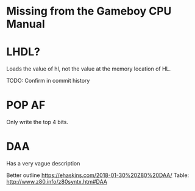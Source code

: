 # Missing from the Gameboy CPU Manual

# LHDL?

Loads the value of hl, not the value at the memory location of HL.

TODO: Confirm in commit history


# POP AF

Only write the top 4 bits.

# DAA

Has a very vague description

Better outline
https://ehaskins.com/2018-01-30%20Z80%20DAA/
Table:
http://www.z80.info/z80syntx.htm#DAA